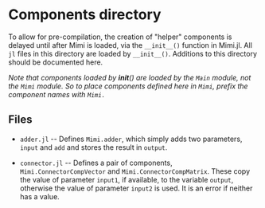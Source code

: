 # Components directory

To allow for pre-compilation, the creation of "helper" components is delayed until
after Mimi is loaded, via the `__init__()` function in Mimi.jl.
All `jl` files in this directory are loaded by `__init__()`. Additions to this 
directory should be documented here.

*Note that components loaded by __init__() are loaded by the `Main` module, not the `Mimi`
module. So to place components defined here in `Mimi`, prefix the component names with 
`Mimi.`*

## Files

* `adder.jl` -- Defines `Mimi.adder`, which simply adds two parameters, `input` and `add` and stores the result in `output`.

* `connector.jl` -- Defines a pair of components, `Mimi.ConnectorCompVector` and `Mimi.ConnectorCompMatrix`. These copy the
  value of parameter `input1`, if available, to the variable `output`, otherwise the value of parameter `input2` is used. It is an error if neither has a value.
